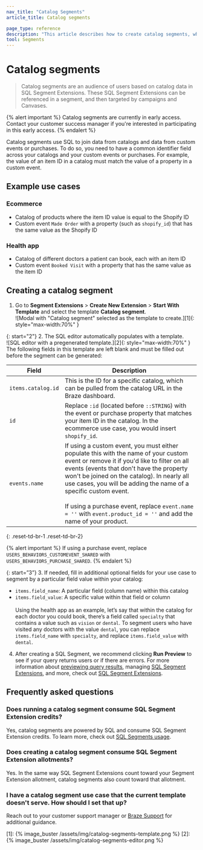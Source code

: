 ```yaml
---
nav_title: "Catalog Segments"
article_title: Catalog segments

page_type: reference
description: "This article describes how to create catalog segments, which use catalog data in SQL Segment Extensions to build audiences of users."
tool: Segments
---
```


# Catalog segments

> Catalog segments are an audience of users based on catalog data in SQL Segment Extensions. These SQL Segment Extensions can be referenced in a segment, and then targeted by campaigns and Canvases. 

{% alert important %}
Catalog segments are currently in early access. Contact your customer success manager if you're interested in participating in this early access.
{% endalert %}

Catalog segments use SQL to join data from catalogs and data from custom events or purchases. To do so, you need to have a common identifier field across your catalogs and your custom events or purchases. For example, the value of an item ID in a catalog must match the value of a property in a custom event.

## Example use cases

### Ecommerce

- Catalog of products where the item ID value is equal to the Shopify ID
- Custom event `Made Order` with a property (such as `shopify_id`) that has the same value as the Shopify ID

### Health app

- Catalog of different doctors a patient can book, each with an item ID  
- Custom event `Booked Visit` with a property that has the same value as the item ID

## Creating a catalog segment

1. Go to **Segment Extensions** > **Create New Extension** > **Start With Template** and select the template **Catalog segment**. <br>![Modal with "Catalog segment" selected as the template to create.][1]{: style="max-width:70%" }

{: start="2"}
2. The SQL editor automatically populates with a template. <br>![SQL editor with a pregenerated template.][2]{: style="max-width:70%" }<br>The following fields in this template are left blank and must be filled out before the segment can be generated:

| Field | Description |
| --- | --- |
| `items.catalog.id` | This is the ID for a specific catalog, which can be pulled from the catalog URL in the Braze dashboard. |
| `id` | Replace `:id` (located before `::STRING`) with the event or purchase property that matches your item ID in the catalog. In the ecommerce use case, you would insert `shopify_id`. |
| `events.name` |  If using a custom event, you must either populate this with the name of your custom event or remove it if you'd like to filter on all events (events that don't have the property won't be joined on the catalog). In nearly all use cases, you will be adding the name of a specific custom event.<br><br>If using a purchase event, replace `event.name = ''` with `event.product_id = ''` and add the name of your product.|
{: .reset-td-br-1 .reset-td-br-2}

{% alert important %}
If using a purchase event, replace `USERS_BEHAVIORS_CUSTOMEVENT_SHARED` with `USERS_BEHAVIORS_PURCHASE_SHARED`.
{% endalert %}

{: start=”3”}
3. If needed, fill in additional optional fields for your use case to segment by a particular field value within your catalog:
- `items.field_name`: A particular field (column name) within this catalog
- `items.field_value`: A specific value within that field or column <br><br> Using the health app as an example, let’s say that within the catalog for each doctor you could book, there’s a field called `specialty` that contains a value such as `vision` or `dental`. To segment users who have visited any doctors with the value `dental`, you can replace `items.field_name` with `specialty`, and replace `items.field_value` with `dental`. 

4. After creating a SQL Segment, we recommend clicking **Run Preview** to see if your query returns users or if there are errors. For more information about [previewing query results]({{site.baseurl}}/user_guide/engagement_tools/segments/sql_segments/#previewing-results), managing [SQL Segment Extensions]({{site.baseurl}}/user_guide/engagement_tools/segments/sql_segments/#managing-sql-segment-extensions), and more, check out [SQL Segment Extensions]({{site.baseurl}}/user_guide/engagement_tools/segments/sql_segments/). 

## Frequently asked questions

### Does running a catalog segment consume SQL Segment Extension credits?

Yes, catalog segments are powered by SQL and consume SQL Segment Extension credits. To learn more, check out [SQL Segments usage]({{site.baseurl}}/user_guide/engagement_tools/segments/sql_segments#monitoring-your-sql-segments-usage).

### Does creating a catalog segment consume SQL Segment Extension allotments?

Yes. In the same way SQL Segment Extensions count toward your Segment Extension allotment, catalog segments also count toward that allotment.

### I have a catalog segment use case that the current template doesn't serve. How should I set that up?

Reach out to your customer support manager or [Braze Support]({{site.baseurl}}/help/support/) for additional guidance.

[1]: {% image_buster /assets/img/catalog-segments-template.png %}
[2]: {% image_buster /assets/img/catalog-segments-editor.png %}